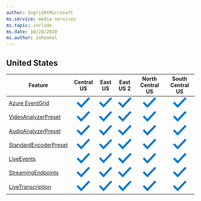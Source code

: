 ```yaml
---
author: IngridAtMicrosoft
ms.service: media-services 
ms.topic: include
ms.date: 10/28/2020
ms.author: inhenkel
---
```


<!--Feature availability in region-->

## United States

| Feature | Central US | East US | East US 2 | North Central US | South Central US |
| --- | :---: | :---: | :---: | :---: | :---: |
| [Azure EventGrid](reacting-to-media-services-events.md) | ![ga](../media/azure-clouds-regions/ga.svg) | ![ga](../media/azure-clouds-regions/ga.svg) | ![ga](../media/azure-clouds-regions/ga.svg) | ![ga](../media/azure-clouds-regions/ga.svg) | ![ga](../media/azure-clouds-regions/ga.svg) | ![ga](../media/azure-clouds-regions/ga.svg) |
| [VideoAnalyzerPreset](analyzing-video-audio-files-concept.md) | ![ga](../media/azure-clouds-regions/ga.svg) | ![ga](../media/azure-clouds-regions/ga.svg) | ![ga](../media/azure-clouds-regions/ga.svg) | ![ga](../media/azure-clouds-regions/ga.svg) | ![ga](../media/azure-clouds-regions/ga.svg) | ![ga](../media/azure-clouds-regions/ga.svg) |
| [AudioAnalyzerPreset](analyzing-video-audio-files-concept.md) | ![ga](../media/azure-clouds-regions/ga.svg) | ![ga](../media/azure-clouds-regions/ga.svg) | ![ga](../media/azure-clouds-regions/ga.svg) | ![ga](../media/azure-clouds-regions/ga.svg) | ![ga](../media/azure-clouds-regions/ga.svg) | ![ga](../media/azure-clouds-regions/ga.svg) |
| [StandardEncoderPreset](encoding-concept.md) | ![ga](../media/azure-clouds-regions/ga.svg) | ![ga](../media/azure-clouds-regions/ga.svg) | ![ga](../media/azure-clouds-regions/ga.svg) | ![ga](../media/azure-clouds-regions/ga.svg) | ![ga](../media/azure-clouds-regions/ga.svg) | ![ga](../media/azure-clouds-regions/ga.svg) |
| [LiveEvents](live-streaming-overview.md) | ![ga](../media/azure-clouds-regions/ga.svg) | ![ga](../media/azure-clouds-regions/ga.svg) | ![ga](../media/azure-clouds-regions/ga.svg) | ![ga](../media/azure-clouds-regions/ga.svg) | ![ga](../media/azure-clouds-regions/ga.svg) | ![ga](../media/azure-clouds-regions/ga.svg) |
| [StreamingEndpoints](streaming-endpoint-concept.md) | ![ga](../media/azure-clouds-regions/ga.svg) | ![ga](../media/azure-clouds-regions/ga.svg) | ![ga](../media/azure-clouds-regions/ga.svg) | ![ga](../media/azure-clouds-regions/ga.svg) | ![ga](../media/azure-clouds-regions/ga.svg) | ![ga](../media/azure-clouds-regions/ga.svg) |
| [LiveTranscription](live-transcription.md) | ![ga](../media/azure-clouds-regions/ga.svg) | ![ga](../media/azure-clouds-regions/ga.svg) | ![ga](../media/azure-clouds-regions/ga.svg) | ![ga](../media/azure-clouds-regions/ga.svg) | ![ga](../media/azure-clouds-regions/ga.svg) | ![ga](../media/azure-clouds-regions/ga.svg) |
